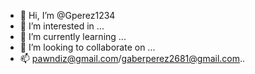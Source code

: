 - 👋 Hi, I’m @Gperez1234
- 👀 I’m interested in ...
- 🌱 I’m currently learning ...
- 💞️ I’m looking to collaborate on ...
- 📫 pawndiz@gmail.com/gaberperez2681@gmail.com..

<!---
Gperez1234/Gperez1234 is a ✨ special ✨ repository because its `README.md` (this file) appears on your GitHub profile.
You can click the Preview link to take a look at your changes.
--->
